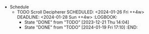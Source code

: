- Schedule
	- TODO Scroll Decipherer
	  SCHEDULED: <2024-01-26 Fri ++4w>
	  DEADLINE: <2024-01-28 Sun ++4w>
	  :LOGBOOK:
	  * State "DONE" from "TODO" [2023-12-21 Thu 14:04]
	  * State "DONE" from "TODO" [2024-01-19 Fri 17:10]
	  :END: